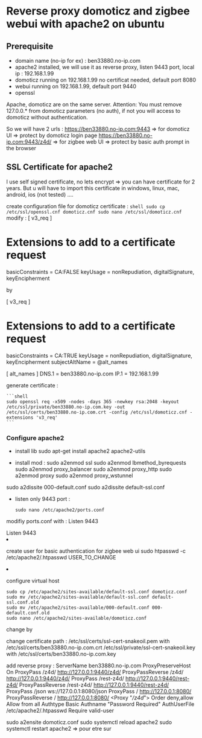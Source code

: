 # Reverse proxy domoticz and zigbee webui with apache2 on ubuntu

## Prerequisite
- domain name (no-ip for ex) : ben33880.no-ip.com
- apache2 installed, we will use it as reverse proxy, listen 9443 port, local ip : 192.168.1.99
- domoticz running on 192.168.1.99 no certificat needed, default port 8080
- webui running on 192.168.1.99, default port 9440
- openssl

Apache, domoticz are on the same server. 
Attention: You must remove 127.0.0.* from domoticz parameters (no auth), if not you will access to domoticz without authentication. 

So we will have 2 urls : 
https://ben33880.no-ip.com:9443 => for domoticz UI => protect by domoticz login page
https://ben33880.no-ip.com:9443/z4d/ => for zigbee web UI => protect by basic auth prompt in the browser

## SSL Certificate for apache2
I use self signed certificate, no lets encrypt => you can have certificate for 2 years.
But u will have to import this certificate in windows, linux, mac, android, ios (not tested) ....

create configuration file for domoticz certificate :
    ```shell
    sudo cp /etc/ssl/openssl.cnf domoticz.cnf
    sudo nano /etc/ssl/domoticz.cnf
    ```
 modify :
 [ v3_req ]

# Extensions to add to a certificate request

basicConstraints = CA:FALSE
keyUsage = nonRepudiation, digitalSignature, keyEncipherment

by 

[ v3_req ]

# Extensions to add to a certificate request

basicConstraints = CA:TRUE
keyUsage = nonRepudiation, digitalSignature, keyEncipherment
subjectAltName = @alt_names

[ alt_names ]
DNS.1 = ben33880.no-ip.com
IP.1 = 192.168.1.99

generate certificate : 

    ```shell
    sudo openssl req -x509 -nodes -days 365 -newkey rsa:2048 -keyout /etc/ssl/private/ben33880.no-ip.com.key -out /etc/ssl/certs/ben33880.no-ip.com.crt -config /etc/ssl/domoticz.cnf -extensions 'v3_req'
    ```

### Configure apache2
* install lib
sudo apt-get install apache2 apache2-utils

* install mod : 
sudo a2enmod ssl
sudo a2enmod lbmethod_byrequests
sudo a2enmod proxy_balancer
sudo a2enmod proxy_http
sudo a2enmod proxy
sudo a2enmod proxy_wstunnel

sudo a2dissite 000-default.conf
sudo a2dissite default-ssl.conf

* listen only 9443 port :
    ```shell
    sudo nano /etc/apache2/ports.conf
    ```

modifiy ports.conf with : 
<IfModule ssl_module>
        Listen 9443
</IfModule>

<IfModule mod_gnutls.c>
        Listen 9443
</IfModule
  
* create user for basic authentication for zigbee web ui
  sudo htpasswd -c /etc/apache2/.htpasswd USER_TO_CHANGE
  
* configure virtual host
    ```shell
    sudo cp /etc/apache2/sites-available/default-ssl.conf domoticz.conf
    sudo mv /etc/apache2/sites-available/default-ssl.conf default-ssl.conf.old
    sudo mv /etc/apache2/sites-available/000-default.conf 000-default.conf.old
    sudo nano /etc/apache2/sites-available/domoticz.conf
    ```

  change  <VirtualHost _default_:443> by  <VirtualHost _default_:9443>
  
  change certificate path : 
    /etc/ssl/certs/ssl-cert-snakeoil.pem with /etc/ssl/certs/ben33880.no-ip.com.crt
    /etc/ssl/private/ssl-cert-snakeoil.key with /etc/ssl/certs/ben33880.no-ip.com.key
  
  add reverse proxy :
  ServerName ben33880.no-ip.com
  ProxyPreserveHost On
  ProxyPass /z4d/  http://127.0.0.1:9440/z4d/
  ProxyPassReverse /z4d/ http://127.0.0.1:9440/z4d/
  ProxyPass /rest-z4d/  http://127.0.0.1:9440/rest-z4d/
  ProxyPassReverse /rest-z4d/ http://127.0.0.1:9440/rest-z4d/
  ProxyPass /json ws://127.0.0.1:8080/json
  ProxyPass / http://127.0.0.1:8080/
  ProxyPassReverse / http://127.0.0.1:8080/
  <Proxy "*/z4d*">
          Order deny,allow
          Allow from all
          Authtype Basic
          Authname "Password Required"
          AuthUserFile /etc/apache2/.htpasswd
          Require valid-user
  </Proxy>
  
  
  sudo a2ensite domoticz.conf
  sudo systemctl reload apache2
  sudo systemctl restart apache2 => pour etre sur

